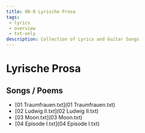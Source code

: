 ```yaml
---
title: 00-0 Lyrische Prosa
tags: 
 - lyrics
 - overview
 - txt-only
description: Collection of Lyrics and Guitar Songs
---
```


# Lyrische Prosa

## Songs / Poems

* [01 Traumfrauen.txt](01 Traumfrauen.txt)
* [02 Ludwig II.txt](02 Ludwig II.txt)
* [03 Moon.txt](03 Moon.txt)
* [04 Episode I.txt](04 Episode I.txt)

